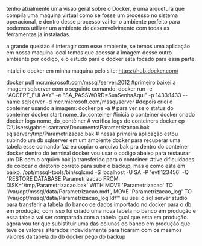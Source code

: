 tenho atualmente uma visao geral sobre o Docker, é uma arquetura que compila uma maquina virtual como se fosse um processo no sistema operacional, e dentro desse processo vai ter o ambiente perfeito
para podemos utilizar um ambiente de desemvolvimento com todas as ferramentas ja instaladas.

a grande questao é interagir com esse ambiente, se temos uma aplicação em nossa maquina local temos que acessar a imagem desse outro ambiente por codigo, e o estudo para o docker esta focado para essa parte.

intalei o docker em minha maquina pelo site:
https://hub.docker.com/

docker pull mcr.microsoft.com/mssql/server:2012 #primeiro baixei a imagem sqlserver com o seguinte comando:
docker run -e "ACCEPT_EULA=Y" -e "SA_PASSWORD=SuaSenhaAqui" -p 1433:1433 --name sqlserver -d mcr.microsoft.com/mssql/server #depois criei o conteiner usando a imagem:
docker ps -a # para ver se o status do conteiner
docker start nome_do_conteiner #inicia o conteiner docker criado
docker logs nome_do_contêiner # verifica logs do conteiners
docker cp C:\Users\gabriel.santana\Documents\Parametrizacao.bak sqlserver:/tmp/Parametrizacao.bak # nessa primeira aplicação estou subindo um db sqlserver em um ambiente docker para recuperar uma tabela esse comando faz eu copiar o arquivo bak pra dentro do conteiner docker
dentro do terminal docker vou usar o codigo abaixo para restaurar um DB com o arquivo bak ja transferido para o conteiner: #tive dificuldades de colocar o diretorio correto para subir o backup, mas é como esta em baixo.
/opt/mssql-tools/bin/sqlcmd -S localhost -U SA -P 'evt!123456' -Q "RESTORE DATABASE Parametrizacao FROM DISK='/tmp/Parametrizacao.bak' WITH MOVE 'Parametrizacao' TO '/var/opt/mssql/data/Parametrizacao.mdf', MOVE 'Parametrizacao_log' TO '/var/opt/mssql/data/Parametrizacao_log.ldf'"
eu usei o sql server studio para transferir a tabela do banco de dados importado no docker para o db em produção, com isso foi criado uma nova tabela no banco em produção e essa tabela vai ser 
comparada com a tabela igual que esta em produção. agora vou ter que subistituir uma das colunas do banco em produção que teve os valores alterados indevidamente para ficaram com os mesmos valores da tabela
do db docker pego do backup



